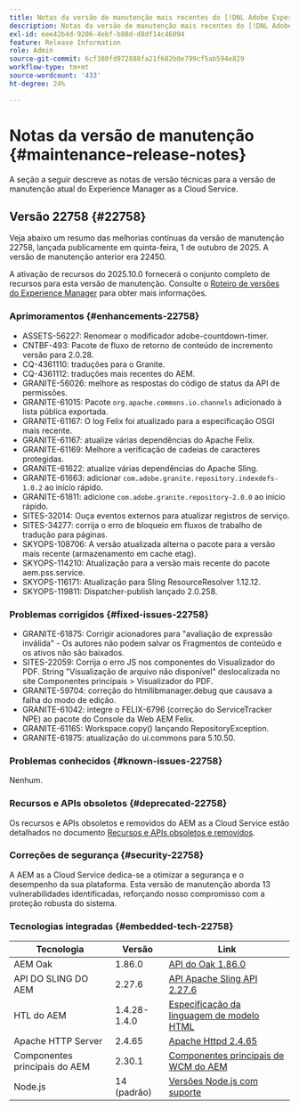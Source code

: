 ```yaml
---
title: Notas da versão de manutenção mais recentes do [!DNL Adobe Experience Manager] as a Cloud Service.
description: Notas da versão de manutenção mais recentes do [!DNL Adobe Experience Manager] as a Cloud Service.
exl-id: eee42b4d-9206-4ebf-b88d-d8df14c46094
feature: Release Information
role: Admin
source-git-commit: 6cf380fd972888fa21f682b0e799cf5ab594e829
workflow-type: tm+mt
source-wordcount: '433'
ht-degree: 24%

---
```



# Notas da versão de manutenção {#maintenance-release-notes}

A seção a seguir descreve as notas de versão técnicas para a versão de manutenção atual do Experience Manager as a Cloud Service.

## Versão 22758 {#22758}

Veja abaixo um resumo das melhorias contínuas da versão de manutenção 22758, lançada publicamente em quinta-feira, 1 de outubro de 2025. A versão de manutenção anterior era 22450.

A ativação de recursos do 2025.10.0 fornecerá o conjunto completo de recursos para esta versão de manutenção. Consulte o [Roteiro de versões do Experience Manager](https://experienceleague.adobe.com/en/docs/experience-manager-release-information/aem-release-updates/update-releases-roadmap) para obter mais informações.

### Aprimoramentos {#enhancements-22758}

* ASSETS-56227: Renomear o modificador adobe-countdown-timer.
* CNTBF-493: Pacote de fluxo de retorno de conteúdo de incremento versão para 2.0.28.
* CQ-4361110: traduções para o Granite.
* CQ-4361112: traduções mais recentes do AEM.
* GRANITE-56026: melhore as respostas do código de status da API de permissões.
* GRANITE-61015: Pacote `org.apache.commons.io.channels` adicionado à lista pública exportada.
* GRANITE-61167: O log Felix foi atualizado para a especificação OSGI mais recente.
* GRANITE-61167: atualize várias dependências do Apache Felix.
* GRANITE-61169: Melhore a verificação de cadeias de caracteres protegidas.
* GRANITE-61622: atualize várias dependências do Apache Sling.
* GRANITE-61663: adicionar `com.adobe.granite.repository.indexdefs-1.0.2` ao início rápido.
* GRANITE-61811: adicione `com.adobe.granite.repository-2.0.0` ao início rápido.
* SITES-32014: Ouça eventos externos para atualizar registros de serviço.
* SITES-34277: corrija o erro de bloqueio em fluxos de trabalho de tradução para páginas.
* SKYOPS-108706: A versão atualizada alterna o pacote para a versão mais recente (armazenamento em cache etag).
* SKYOPS-114210: Atualização para a versão mais recente do pacote aem.pss.service.
* SKYOPS-116171: Atualização para Sling ResourceResolver 1.12.12.
* SKYOPS-119811: Dispatcher-publish lançado 2.0.258.

### Problemas corrigidos {#fixed-issues-22758}

* GRANITE-61875: Corrigir acionadores para &quot;avaliação de expressão inválida&quot; - Os autores não podem salvar os Fragmentos de conteúdo e os ativos não são baixados.
* SITES-22059: Corrija o erro JS nos componentes do Visualizador do PDF. String &quot;Visualização de arquivo não disponível&quot; deslocalizada no site Componentes principais > Visualizador do PDF.
* GRANITE-59704: correção do htmllibmanager.debug que causava a falha do modo de edição.
* GRANITE-61042: integre o FELIX-6796 (correção do ServiceTracker NPE) ao pacote do Console da Web AEM Felix.
* GRANITE-61165: Workspace.copy() lançando RepositoryException.
* GRANITE-61875: atualização do ui.commons para 5.10.50.

### Problemas conhecidos {#known-issues-22758}

Nenhum.

### Recursos e APIs obsoletos {#deprecated-22758}

Os recursos e APIs obsoletos e removidos do AEM as a Cloud Service estão detalhados no documento [Recursos e APIs obsoletos e removidos](/help/release-notes/deprecated-removed-features.md).

### Correções de segurança {#security-22758}

A AEM as a Cloud Service dedica-se a otimizar a segurança e o desempenho da sua plataforma. Esta versão de manutenção aborda 13 vulnerabilidades identificadas, reforçando nosso compromisso com a proteção robusta do sistema.

### Tecnologias integradas {#embedded-tech-22758}

| Tecnologia | Versão | Link |
|---|---|---|
| AEM Oak | 1.86.0 | [API do Oak 1.86.0](https://www.javadoc.io/doc/org.apache.jackrabbit/oak-api/1.86/index.html) |
| API DO SLING DO AEM | 2.27.6 | [API Apache Sling API 2.27.6](https://www.javadoc.io/doc/org.apache.sling/org.apache.sling.api/latest/index.html) |
| HTL do AEM | 1.4.28-1.4.0 | [Especificação da linguagem de modelo HTML](https://github.com/adobe/htl-spec) |
| Apache HTTP Server | 2.4.65 | [Apache Httpd 2.4.65](https://apache.googlesource.com/httpd/+/refs/tags/2.4.65/CHANGES) |
| Componentes principais do AEM | 2.30.1 | [Componentes principais de WCM do AEM](https://github.com/adobe/aem-core-wcm-components) |
| Node.js | 14 (padrão) | [Versões Node.js com suporte](https://experienceleague.adobe.com/en/docs/experience-manager-cloud-service/content/implementing/developing/developing-with-front-end-pipelines#node-versions) |
